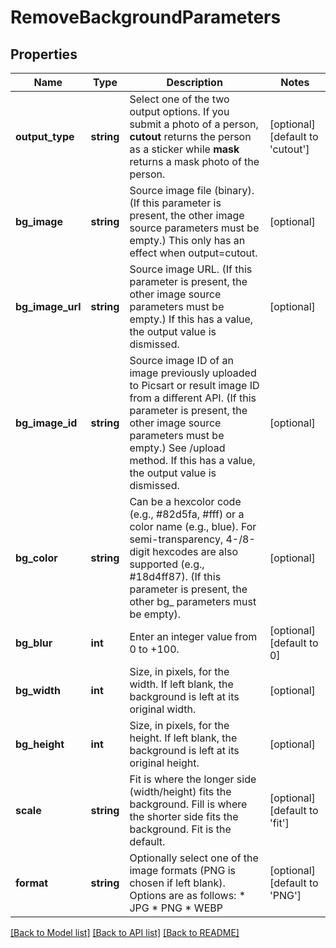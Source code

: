 # RemoveBackgroundParameters

## Properties
Name | Type | Description | Notes
------------ | ------------- | ------------- | -------------
**output_type** | **string** | Select one of the two output options. If you submit a photo of a person, **cutout** returns the person as a sticker while **mask** returns a mask photo of the person. | [optional] [default to 'cutout']
**bg_image** | **string** | Source image file (binary). (If this parameter is present, the other image source parameters must be empty.) This only has an effect when output&#x3D;cutout. | [optional] 
**bg_image_url** | **string** | Source image URL. (If this parameter is present, the other image source parameters must be empty.) If this has a value, the output value is dismissed. | [optional] 
**bg_image_id** | **string** | Source image ID of an image previously uploaded to Picsart or result image ID from a different API. (If this parameter is present, the other image source parameters must be empty.) See /upload method. If this has a value, the output value is dismissed. | [optional] 
**bg_color** | **string** | Can be a hexcolor code (e.g., #82d5fa, #fff) or a color name (e.g., blue). For semi-transparency, 4-/8-digit hexcodes are also supported (e.g., #18d4ff87). (If this parameter is present, the other bg_ parameters must be empty). | [optional] 
**bg_blur** | **int** | Enter an integer value from 0 to +100. | [optional] [default to 0]
**bg_width** | **int** | Size, in pixels, for the width. If left blank, the background is left at its original width. | [optional] 
**bg_height** | **int** | Size, in pixels, for the height. If left blank, the background is left at its original height. | [optional] 
**scale** | **string** | Fit is where the longer side (width/height) fits the background. Fill is where the shorter side fits the background. Fit is the default. | [optional] [default to 'fit']
**format** | **string** | Optionally select one of the image formats (PNG is chosen if left blank). Options are as follows:   * JPG   * PNG   * WEBP | [optional] [default to 'PNG']

[[Back to Model list]](../../README.md#documentation-for-models) [[Back to API list]](../../README.md#documentation-for-api-endpoints) [[Back to README]](../../README.md)

